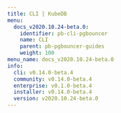```yaml
---
title: CLI | KubeDB
menu:
  docs_v2020.10.24-beta.0:
    identifier: pb-cli-pgbouncer
    name: CLI
    parent: pb-pgbouncer-guides
    weight: 100
menu_name: docs_v2020.10.24-beta.0
info:
  cli: v0.14.0-beta.4
  community: v0.14.0-beta.4
  enterprise: v0.1.0-beta.4
  installer: v0.14.0-beta.4
  version: v2020.10.24-beta.0
---
```


